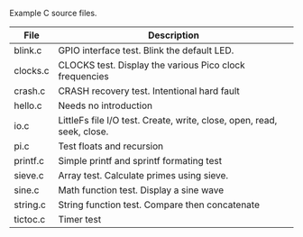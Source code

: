 Example C source files.

| File | Description |
| --- | ---
| blink.c | GPIO interface test. Blink the default LED. |
| clocks.c | CLOCKS test. Display the various Pico clock frequencies |
| crash.c | CRASH recovery test. Intentional hard fault |
| hello.c | Needs no introduction |
| io.c | LittleFs file I/O test. Create, write, close, open, read, seek, close. |
| pi.c | Test floats and recursion |
| printf.c | Simple printf and sprintf formating test |
| sieve.c | Array test. Calculate primes using sieve. |
| sine.c | Math function test. Display a sine wave |
| string.c | String function test. Compare then concatenate |
| tictoc.c | Timer test |
